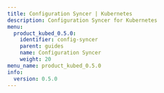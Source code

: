 ```yaml
---
title: Configuration Syncer | Kubernetes
description: Configuration Syncer for Kubernetes
menu:
  product_kubed_0.5.0:
    identifier: config-syncer
    parent: guides
    name: Configuration Syncer
    weight: 20
menu_name: product_kubed_0.5.0
info:
  version: 0.5.0
---
```


